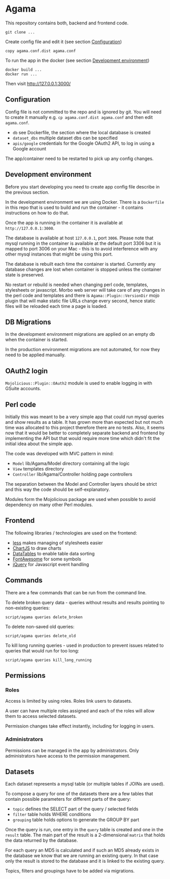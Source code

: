 # Agama

This repository contains both, backend and frontend code.
```
git clone ...
```

Create config file and edit it (see section [Configuration](#configuration))
```
copy agama.conf.dist agama.conf
```

To run the app in the docker (see section [Development environment](#development-environment))
```
docker build ...
docker run ...
```

Then visit http://127.0.0.1:3000/

## Configuration

Config file is not committed to the repo and is ignored by git. You will need to create it manually e.g. `cp agama.conf.dist agama.conf` and then edit `agama.conf`.

- `db` see Dockerfile, the section where the local database is created
- `dataset_dbs` multiple dataset dbs can be specified
- `apis/google` credentials for the Google OAuth2 API, to log in using a Google account

The app/container need to be restarted to pick up any config changes.

## Development environment

Before you start developing you need to create app config file describe in the previous section.

In the development environment we are using Docker. There is a `Dockerfile` in this repo that is used to build and run the container - it contains instructions on how to do that.

Once the app is running in the container it is available at `http://127.0.0.1:3000`.

The database is available at host `127.0.0.1`, port `3006`. Please note that mysql running in the container is available at the default port 3306 but it is mapped to port 3006 on your Mac - this is to avoid interference with any other mysql instances that might be using this port.

The database is rebuilt each time the container is started. Currently any database changes are lost when container is stopped unless the container state is preserved.

No restart or rebuild is needed when changing perl code, templates, stylesheets or javascript. Morbo web server will take care of any changes in the perl code and templates and there is `Agama::Plugin::VersionDir` mojo plugin that will make static file URLs change every second, hence static files will be reloaded each time a page is loaded.

## DB Migrations

In the development environment migrations are applied on an empty db when the container is started.

In the production environment migrations are not automated, for now they need to be applied manually.

## OAuth2 login

`Mojolicious::Plugin::OAuth2` module is used to enable logging in with  GSuite accounts.

## Perl code

Initially this was meant to be a very simple app that could run mysql queries and show results as a table. It has grown more than expected but not much time was allocated to this project therefore there are no tests. Also, it seems now that it would be better to completely separate backend and frontend by implementing the API but that would require more time which didn't fit the initial idea about the simple app.

The code was developed with MVC pattern in mind:
- `Model` lib/Agama/Model directory containing all the logic
- `View` templates directory
- `Controller` lib/Agama/Controller holding page controllers

The separation between the Model and Controller layers should be strict and this way the code should be self-explanatory.

Modules form the Mojolicious package are used when possible to avoid dependency on many other Perl modules.

## Frontend

The following libraries / technologies are used on the frontend:
- [less](https://lesscss.org/) makes managing of stylesheets easier
- [ChartJS](https://www.chartjs.org/) to draw charts
- [DataTables](https://datatables.net/) to enable table data sorting
- [FontAwesome](https://fontawesome.com/) for some symbols 
- [jQuery](https://api.jquery.com/) for Javascript event handling

## Commands

There are a few commands that can be run from the command line.

To delete broken query data - queries without results and results pointing to non-existing queries:
```
script/agama queries delete_broken
```

To delete non-saved old queries:
```
script/agama queries delete_old
```

To kill long running queries - used in production to prevent issues related to queries that would run for too long:
```
script/agama queries kill_long_running
```

## Permissions

### Roles
Access is limited by using roles. Roles link users to datasets.

A user can have multiple roles assigned and each of the roles will allow them to access selected datasets.

Permission changes take effect instantly, including for logging in users.

### Administrators
Permissions can be managed in the app by administrators. Only administrators have access to the permission management.

## Datasets

Each dataset represents a mysql table (or multiple tables if JOINs are used).

To compose a query for one of the datasets there are a few tables that contain possible parameters for different parts of the query:
- `topic` defines the SELECT part of the query / selected fields
- `filter` table holds WHERE conditions
- `grouping` table holds options to generate the GROUP BY part

Once the query is run, one entry in the `query` table is created and one in the `result` table. The main part of the result is a 2-dimensional `matrix` that holds the data returned by the database.

For each query an MD5 is calculated and if such an MD5 already exists in the database we know that we are running an existing query. In that case only the result is stored to the database and it is linked to the existing query.

Topics, filters and groupings have to be added via migrations.


